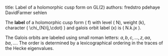 title: Label of a holomorphic cusp form on GL(2)
authors:
    fredstro
    pdehaye
    DavidFarmer
    sehlen

The **label** of a holomorphic cusp form \( f\) with 
<a knowl="lmfdb/mf.elliptic.level">level</a> \( N\), 
<a knowl="lmfdb/mf.elliptic.weight">weight</a> \(k\), 
<a knowl="lmfdb/mf.elliptic.character.label">character</a> \( \chi_{N}(j,\cdot) \) and 
galois orbit label \(x\) is
\( N.k.jx \).

The Galois orbits are labeled using small roman letters: $a, b, c, \ldots, z, aa, ba, \ldots$. The order is determined by a lexicographical ordering in the traces of the Hecke eigenvalues.
